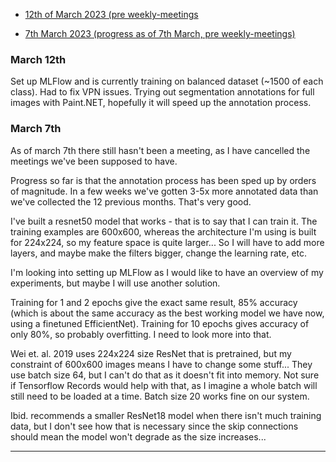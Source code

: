 * [12th of March 2023 (pre weekly-meetings](#march-12th)

* [7th March 2023 (progress as of 7th March, pre weekly-meetings)](#march-7th)

### March 12th

Set up MLFlow and is currently training on balanced dataset (~1500 of each class). Had to fix VPN issues. Trying out segmentation annotations for full images with Paint.NET, hopefully it will speed up the annotation process. 

### March 7th
As of march 7th there still hasn't been a meeting, as I have cancelled the meetings we've been supposed to have. 

Progress so far is that the annotation process has been sped up by orders of magnitude. In a few weeks we've gotten 3-5x more annotated data than we've collected the 12 previous months. That's very good. 

I've built a resnet50 model that works - that is to say that I can train it. The training examples are 600x600, whereas the architecture I'm using is built for 224x224, so my feature space is quite larger... So I will have to add more layers, and maybe make the filters bigger, change the learning rate, etc. 

I'm looking into setting up MLFlow as I would like to have an overview of my experiments, but maybe I will use another solution. 

Training for 1 and 2 epochs give the exact same result, 85% accuracy (which is about the same accuracy as the best working model we have now, using a finetuned EfficientNet). Training for 10 epochs gives accuracy of only 80%, so probably overfitting. I need to look more into that. 

Wei et. al. 2019 uses 224x224 size ResNet that is pretrained, but my constraint of 600x600 images means I have to change some stuff... They use batch size 64, but I can't do that as it doesn't fit into memory. Not sure if Tensorflow Records would help with that, as I imagine a whole batch will still need to be loaded at a time. Batch size 20 works fine on our system. 

Ibid. recommends a smaller ResNet18 model when there isn't much training data, but I don't see how that is necessary since the skip connections should mean the model won't degrade as the size increases... 
<hr>



